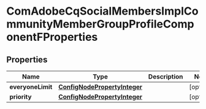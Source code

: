 

# ComAdobeCqSocialMembersImplCommunityMemberGroupProfileComponentFProperties

## Properties

Name | Type | Description | Notes
------------ | ------------- | ------------- | -------------
**everyoneLimit** | [**ConfigNodePropertyInteger**](ConfigNodePropertyInteger.md) |  |  [optional]
**priority** | [**ConfigNodePropertyInteger**](ConfigNodePropertyInteger.md) |  |  [optional]



